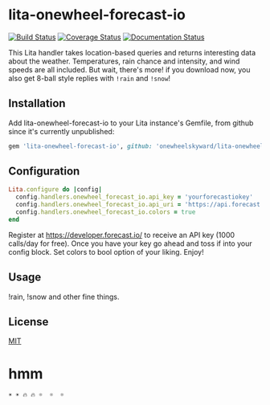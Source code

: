 # lita-onewheel-forecast-io

[![Build Status](https://travis-ci.org/onewheelskyward/lita-onewheel-forecast-io.png?branch=master)](https://travis-ci.org/onewheelskyward/lita-onewheel-forecast-io)
[![Coverage Status](https://coveralls.io/repos/onewheelskyward/lita-onewheel-forecast-io/badge.svg)](https://coveralls.io/r/onewheelskyward/lita-onewheel-forecast-io)
[![Documentation Status](https://readthedocs.org/projects/lita-onewheel-forecast-io/badge/?version=latest)](https://readthedocs.org/projects/lita-onewheel-forecast-io/?badge=latest)

This Lita handler takes location-based queries and returns interesting data about the weather.  Temperatures, rain chance and intensity, and wind speeds are all included.  But wait, there's more!  if you download now, you also get 8-ball style replies with `!rain` and `!snow`!

## Installation

Add lita-onewheel-forecast-io to your Lita instance's Gemfile, from github since it's currently unpublished:

``` ruby
gem 'lita-onewheel-forecast-io', github: 'onewheelskyward/lita-onewheel-forecast-io', branch: :master
```

## Configuration

``` ruby
Lita.configure do |config|
  config.handlers.onewheel_forecast_io.api_key = 'yourforecastiokey'
  config.handlers.onewheel_forecast_io.api_uri = 'https://api.forecast.io/forecast/'
  config.handlers.onewheel_forecast_io.colors = true
end
```
Register at https://developer.forecast.io/ to receive an API key (1000 calls/day for free). Once you have your key go ahead and toss if into your config block. Set colors to bool option of your liking. Enjoy!

## Usage

!rain, !snow and other fine things.

## License

[MIT](http://opensource.org/licenses/MIT)

# hmm
	☀ ☀ 🔥 🔥 ☼  ☼  ☼
